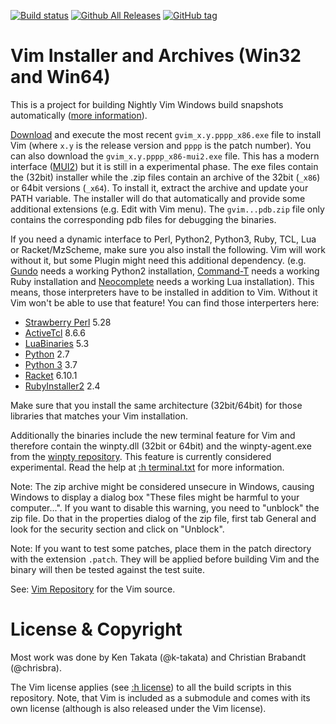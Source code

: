 [![Build status](https://ci.appveyor.com/api/projects/status/0x8kevh62dkdt7mu?svg=true)](https://ci.appveyor.com/project/chrisbra/vim-win32-installer)
[![Github All Releases](https://img.shields.io/github/downloads/vim/vim-win32-installer/total.svg?maxAge=2592000)](https://github.com/vim/vim-win32-installer)
[![GitHub tag](https://img.shields.io/github/tag/vim/vim-win32-installer.svg?maxAge=2592000)](https://github.com/vim/vim-win32-installer)


# Vim Installer and Archives (Win32 and Win64)

This is a project for building Nightly Vim Windows build snapshots
automatically ([more information](http://vim.wikia.com/wiki/Where_to_download_Vim)).

[Download](https://github.com/vim/vim-win32-installer/releases) and execute the
most recent `gvim_x.y.pppp_x86.exe` file to install Vim (where `x.y` is the
release version and `pppp` is the patch number). You can also download the
`gvim_x.y.pppp_x86-mui2.exe` file. This has a modern interface
([MUI2](http://nsis.sourceforge.net/Docs/Modern%20UI%202/Readme.html)) but
it is still in a experimental phase. The exe files contain the
(32bit) installer while the .zip files contain an archive of the 32bit (`_x86`)
or 64bit versions (`_x64`). To install it, extract the archive and update your
PATH variable. The installer will do that automatically and provide some
additional extensions (e.g. Edit with Vim menu).
The `gvim...pdb.zip` file only contains the corresponding pdb files for debugging the binaries.

If you need a dynamic interface to Perl, Python2, Python3, Ruby, TCL, Lua or
Racket/MzScheme, make sure you also install the following. Vim will work
without it, but some Plugin might need this additional dependency. (e.g.
[Gundo](https://github.com/sjl/gundo.vim) needs a working Python2 installation,
[Command-T](https://github.com/wincent/command-t) needs a working Ruby
installation and [Neocomplete](https://github.com/Shougo/neocomplete.vim) needs
a working Lua installation). This means, those interpreters have to be
installed in addition to Vim. Without it Vim won't be able to use that feature!
You can find those interperters here:

* [Strawberry Perl](http://strawberryperl.com/) 5.28
* [ActiveTcl](http://www.activestate.com/activetcl/downloads) 8.6.6
* [LuaBinaries](http://luabinaries.sourceforge.net/download.html) 5.3
* [Python](https://www.python.org/downloads/) 2.7
* [Python 3](https://www.python.org/downloads/) 3.7
* [Racket](https://download.racket-lang.org/) 6.10.1
* [RubyInstaller2](http://rubyinstaller.org/downloads/) 2.4

Make sure that you install the same architecture (32bit/64bit) for those
libraries that matches your Vim installation.

Additionally the binaries include the new terminal feature for Vim and
therefore contain the winpty.dll (32bit or 64bit) and the winpty-agent.exe from
the [winpty repository](https://github.com/rprichard/winpty). This feature is
currently considered experimental. Read the help at [:h
terminal.txt](http://vimhelp.appspot.com/terminal.txt.html) for more
information.

Note: The zip archive might be considered unsecure in Windows, causing Windows
to display a dialog box "These files might be harmful to your computer...". If
you want to disable this warning, you need to "unblock" the zip file. Do that
in the properties dialog of the zip file, first tab General and look for the
security section and click on "Unblock".

Note: If you want to test some patches, place them in the patch directory with
the extension `.patch`. They will be applied before building Vim and the binary
will then be tested against the test suite.

See: [Vim Repository](https://github.com/vim/vim) for the Vim source.

# License & Copyright

Most work was done by Ken Takata (@k-takata) and Christian Brabandt (@chrisbra).

The Vim license applies (see [:h license](http://vimhelp.appspot.com/uganda.txt.html#license)) to all the build scripts in this repository.
Note, that Vim is included as a submodule and comes with its own license (although is also released under the Vim license).
